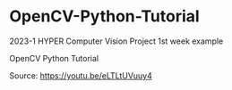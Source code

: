 # OpenCV-Python-Tutorial

2023-1 HYPER Computer Vision Project
1st week example

OpenCV Python Tutorial

Source: https://youtu.be/eLTLtUVuuy4
